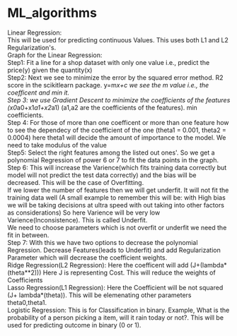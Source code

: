 # ML_algorithms
Linear Regression:</br>
  This will be used for predicting continuous Values. This uses both L1 and L2 Regularization's. </br>
Graph for the Linear Regression:</br>
  Step1: Fit a line for a shop dataset with only one value i.e., predict the price(y) given the quantity(x)</br>
  Step2: Next we see to minimize the error by the squared error method. R2 score in the scikitlearn package. y=m*x+c we see the m value i.e., the coefficent and min it.</br>
  Step 3: we use Gradient Descent to minimize the coefficients of the features (x0*a0+x1*a1+x2*a1) (a1,a2 are the coefficients of the features). min coefficients.</br>
  Step 4: For those of more than one coefficent or more than one feature how to see the dependecy of the coefficient of the one (theta1 = 0.001, theta2 = 0.0004) here theta1 will decide the amount of importance to the model. We need to take modulus of the value</br>
  Step5: Select the right features among the listed out ones'. So we get a polynomial Regression of power 6 or 7 to fit the data points in the graph. </br>
  Step 6: This will increase the Varience(which fits training data correctly but model will not predict the test data correctly) and the bias will be decreased. This will be the case of Overfitting.</br>
  If we lower the number of features then we will get underfit. It will not fit the training data well (A small example to remember this will be: with High bias we will be taking decisions at ultra speed with out taking into other factors as considerations) So here Varience will be very low Varience(Inconsistence). This is called Underfit.</br>
  We need to choose parameters which is not overfit or underfit we need the fit in between.</br>
  Step 7: With this we have two options to decrease the polynomial Regression. Decrease Features(leads to Underfit) and add Regularization Parameter which will decrease the coefficient weights.</br>
  Ridge Regression(L2 Regression): Here the coefficent will add (J+(lambda*(theta**2))) Here J is representing Cost. This will reduce the weights of Coefficients</br>
  Lasso Regression(L1 Regression): Here the Coefficient will be not squared (J+ lambda*(theta)). This will be elemenating other parameters theta0,theta1. </br>
Logistic Regression:
 This is for Classification in binary. Example, What is the probability of a person picking a item, will it rain today or not?. This will be used for predicting outcome in binary (0 or 1).
 
